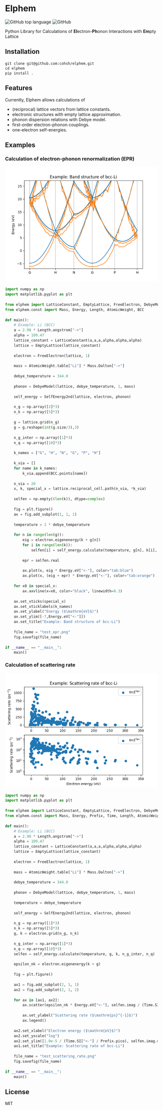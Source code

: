 # Elphem
![GitHub top language](https://img.shields.io/github/languages/top/cohsh/elphem)
![GitHub](https://img.shields.io/github/license/cohsh/elphem)

Python Library for Calculations of **El**ectron-**Ph**onon Interactions with **Em**pty Lattice

## Installation
```shell
git clone git@github.com:cohsh/elphem.git
cd elphem
pip install .
```

## Features
Currently, Elphem allows calculations of
- (reciprocal) lattice vectors from lattice constants.
- electronic structures with empty lattice approximation.
- phonon dispersion relations with Debye model.
- first-order electron-phonon couplings.
- one-electron self-energies.

## Examples
### Calculation of electron-phonon renormalization (EPR)

![epr](images/epr.png)


```python
import numpy as np
import matplotlib.pyplot as plt

from elphem import LatticeConstant, EmptyLattice, FreeElectron, DebyeModel, SelfEnergy2nd
from elphem.const import Mass, Energy, Length, AtomicWeight, BCC

def main():
    # Example: Li (BCC)
    a = 2.98 * Length.angstrom["->"]
    alpha = 109.47
    lattice_constant = LatticeConstant(a,a,a,alpha,alpha,alpha)
    lattice = EmptyLattice(lattice_constant)

    electron = FreeElectron(lattice, 1)
    
    mass = AtomicWeight.table["Li"] * Mass.Dalton["->"]
    
    debye_temperature = 344.0

    phonon = DebyeModel(lattice, debye_temperature, 1, mass)

    self_energy = SelfEnergy2nd(lattice, electron, phonon)

    n_g = np.array([2]*3)
    n_k = np.array([5]*3)
    
    g = lattice.grid(n_g)
    g = g.reshape(int(g.size/3),3)
    
    n_g_inter = np.array([1]*3)
    n_q = np.array([10]*3)

    k_names = ["G", "H", "N", "G", "P", "H"]

    k_via = []
    for name in k_names:
        k_via.append(BCC.points[name])

    n_via = 20
    x, k, special_x = lattice.reciprocal_cell.path(n_via, *k_via)
    
    selfen = np.empty((len(k)), dtype=complex)

    fig = plt.figure()
    ax = fig.add_subplot(1, 1, 1)

    temperature = 2 * debye_temperature

    for n in range(len(g)):
        eig = electron.eigenenergy(k + g[n])
        for i in range(len(k)):
            selfen[i] = self_energy.calculate(temperature, g[n], k[i], n_g_inter, n_q)

        epr = selfen.real

        ax.plot(x, eig * Energy.eV["<-"], color="tab:blue")
        ax.plot(x, (eig + epr) * Energy.eV["<-"], color="tab:orange")
    
    for x0 in special_x:
        ax.axvline(x=x0, color="black", linewidth=0.3)
    
    ax.set_xticks(special_x)
    ax.set_xticklabels(k_names)
    ax.set_ylabel("Energy ($\mathrm{eV}$)")
    ax.set_ylim([-7,Energy.eV["<-"]])
    ax.set_title("Example: Band structure of bcc-Li")

    file_name = "test_epr.png"
    fig.savefig(file_name)

if __name__ == "__main__":
    main()
```

### Calculation of scattering rate

![scattering_rate](images/scattering_rate.png)

```python
import numpy as np
import matplotlib.pyplot as plt

from elphem import LatticeConstant, EmptyLattice, FreeElectron, DebyeModel, SelfEnergy2nd
from elphem.const import Mass, Energy, Prefix, Time, Length, AtomicWeight

def main():
    # Example: Li (BCC)
    a = 2.98 * Length.angstrom["->"]
    alpha = 109.47
    lattice_constant = LatticeConstant(a,a,a,alpha,alpha,alpha)
    lattice = EmptyLattice(lattice_constant)

    electron = FreeElectron(lattice, 1)
    
    mass = AtomicWeight.table["Li"] * Mass.Dalton["->"]
    
    debye_temperature = 344.0

    phonon = DebyeModel(lattice, debye_temperature, 1, mass)

    temperature = debye_temperature

    self_energy = SelfEnergy2nd(lattice, electron, phonon)

    n_g = np.array([1]*3)
    n_k = np.array([5]*3)
    g, k = electron.grid(n_g, n_k)
    
    n_g_inter = np.array([1]*3)
    n_q = np.array([10]*3)
    selfen = self_energy.calculate(temperature, g, k, n_g_inter, n_q)

    epsilon_nk = electron.eigenenergy(k + g)

    fig = plt.figure()

    ax1 = fig.add_subplot(2, 1, 1)
    ax2 = fig.add_subplot(2, 1, 2)

    for ax in [ax1, ax2]:
        ax.scatter(epsilon_nk * Energy.eV["<-"], selfen.imag / (Time.SI["<-"] / Prefix.pico), label="$\mathrm{Im}\Sigma^\mathrm{Fan}$")

        ax.set_ylabel("Scattering rate ($\mathrm{ps}^{-1}$)")
        ax.legend()

    ax2.set_xlabel("Electron energy ($\mathrm{eV}$)")
    ax2.set_yscale("log")
    ax2.set_ylim([1.0e-5 / (Time.SI["<-"] / Prefix.pico), selfen.imag.max() / (Time.SI["<-"] / Prefix.pico) * 2])
    ax1.set_title("Example: Scattering rate of bcc-Li")
    
    file_name = "test_scattering_rate.png"
    fig.savefig(file_name)

if __name__ == "__main__":
    main()
```

## License
MIT